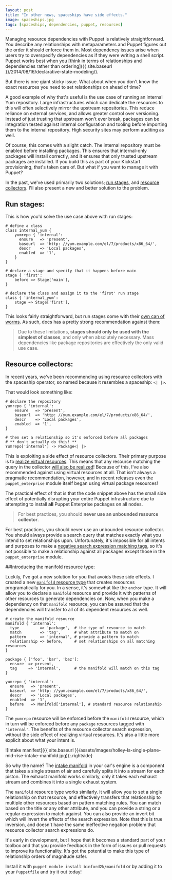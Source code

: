 ```yaml
---
layout: post
title: "In other news, spaceships have side effects."
image: spaceships.jpg
tags: [spaceships, dependencies, puppet, resources]
---
```

Managing resource dependencies with Puppet is relatively straightforward. You
describe any relationships with metaparameters and Puppet figures out the order
it should enforce them in. Most dependency issues arise when users try to
overspecify dependencies as if they were writing a shell script. Puppet works
best when you [think in terms of relationships and dependencies rather than
ordering]({{ site.baseurl }}/2014/08/16/declarative-state-modeling/).

But there is one giant sticky issue. What about when you don't know the exact
resources you need to set relationships on ahead of time?

A good example of why that's useful is the use case of running an internal Yum
repository. Large infrastructures which can dedicate the resources to this will
often selectively mirror the upstream repositories. This reduce reliance on
external services, and allows greater control over versioning. Instead of just
trusting that upstream won't ever break, packages can be integration tested
against internal configuration and tooling before importing them to the internal
repository. High security sites may perform auditing as well.

Of course, this comes with a slight catch. The internal repository must be
enabled before installing packages. This ensures that internal-only packages
will install correctly, and it ensures that only trusted upstream packages are
installed. If you build this as part of your Kickstart provisioning, that's
taken care of. But what if you want to manage it with Puppet?

In the past, we've used primarily two solutions; [run stages](https://docs.puppet.com/puppet/latest/reference/lang_run_stages.html),
and [resource collectors](https://docs.puppet.com/puppet/latest/reference/lang_collectors.html).
I'll also present a new and better solution to the problem.

## Run stages:

This is how you'd solve the use case above with run stages:

``` puppet
# define a class
class internal_yum {
    yumrepo { 'internal':
      ensure   => 'present',
      baseurl  => 'http: //yum.example.com/el/7/products/x86_64/',
      descr    => 'Local packages',
      enabled  => '1',
    }
}

# declare a stage and specify that it happens before main
stage { 'first':
    before => Stage['main'],
}

# declare the class and assign it to the 'first' run stage
class { 'internal_yum':
    stage => Stage['first'],
}
```

This looks fairly straightforward, but run stages come with their
[own can of worms](https://docs.puppet.com/puppet/latest/reference/lang_run_stages.html#limitations-and-known-issues).
As such, docs has a pretty strong recommendation against them:

> Due to these limitations, **stages should only be used with the simplest of
> classes**, and only when absolutely necessary. Mass dependencies like package
> repositories are effectively the only valid use case.

## Resource collectors:

In recent years, we've been recommending using resource collectors with the
spaceship operator, so named because it resembles a spaceship: `<| |>`.

That would look something like:

``` puppet
# declare the repository
yumrepo { 'internal':
    ensure   => 'present',
    baseurl  => 'http: //yum.example.com/el/7/products/x86_64/',
    descr    => 'Local packages',
    enabled  => '1',
}

# then set a relationship so it's enforced before all packages
# ** don't actually do this! **
Yumrepo['internal'] -> Package<| |>
```

This is exploiting a side effect of resource collectors. Their primary purpose
is to [realize virtual resources](https://docs.puppet.com/puppet/latest/reference/lang_collectors.html#behavior).
This means that any resource matching the query in the collector
[will also be realized](https://docs.puppet.com/guides/virtual_resources.html#how-to-realize-resources)!
Because of this, I've also recommended against using virtual resources at all.
That isn't always a pragmatic recommendation, however, and in recent releases
even the `puppet_enterprise` module itself began using virtual package resources!

The practical effect of that is that the code snippet above has the small side
effect of potentially disrupting your entire Puppet infrastructure due to
attempting to install **all** Puppet Enterprise packages on all nodes.

> For best practices, you should **never use an unbounded resource collector**.

For best practices, you should never use an unbounded resource collector. You
should always provide a search query that matches exactly what you intend to set
relationships upon. Unfortunately, it's impossible for all intents and purposes
to make a [negative search expression matching tags](https://docs.puppet.com/puppet/latest/reference/lang_collectors.html#non-equality-search),
so it's not possible to make a relationship against all packages except those in
the `puppet_enterprise` module.

##Introducing the manifold resource type:

Luckily, I've got a new solution for you that avoids these side effects. I
created a new [`manifold` resource type](https://forge.puppet.com/binford2k/manifold)
that creates resources programatically for you. In a sense, it's somewhat like
the `anchor` type. It will allow you to declare a `manifold` resource and
provide it with patterns of other resources to generate dependencies on. Now,
when you make a dependency on that `manifold` resource, you can be assured that
the dependencies will transfer to all of its dependent resources as well.

``` puppet
# create the manifold resource
manifold { 'internal':
  type         => 'package',  # the type of resource to match
  match        => 'tag',      # what attribute to match on
  pattern      => 'internal', # provide a pattern to match
  relationship => before,     # set relationships on all matching resources
}

package { ['foo', 'bar', 'baz']:
  ensure  => present,
  tag     => 'internal',      # the manifold will match on this tag
}

yumrepo { 'internal':
  ensure   => 'present',
  baseurl  => 'http: //yum.example.com/el/7/products/x86_64/',
  descr    => 'Local packages',
  enabled  => '1',
  before   => Manifold['internal'], # standard resource relationship
}
```

The `yumrepo` resource will be enforced before the `manifold` resource, which in
turn will be enforced before any `package` resources tagged with `'internal'`.
The benefits of the resource collector search expression, without the side
effect of realizing virtual resources. It's also a little more explicit about
what your intent is.

![Intake manifest]({{ site.baseurl }}/assets/images/holley-ls-single-plane-mid-rise-intake-manifold.jpg){:.rightside}

So why the name? The [intake manifold](https://en.wikipedia.org/wiki/Inlet_manifold)
in your car's engine is a component that takes a single stream of air and
carefully splits it into a stream for each piston. The exhaust manifold works
similarly, only it takes each exhaust stream and combines it into a single
exhaust system.

The `manifold` resource type works similarly. It will allow you to set a single
relationship on that resource, and effectively transfers that relationship to
multiple other resources based on pattern matching rules. You can match based on
the title or any other attribute, and you can provide a string or a regular
expression to match against. You can also provide an invert bit which will
invert the effects of the search expression. Note that this is true inversion,
and doesn't have the same ineffective negation problem that resource collector
search expressions do.

It's early in development, but I hope that it becomes a standard part of your
toolbox and that you provide feedback in the form of issues or pull requests to
improve its functionality. It's got the potential to make this type of
relationship orders of magnitude safer.

Install it with `puppet module install binford2k/manifold` or by adding it to
your `Puppetfile` and try it out today!
